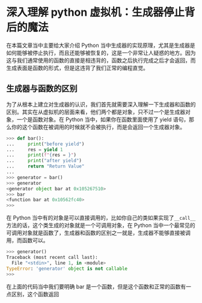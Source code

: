 # 深入理解 python 虚拟机：生成器停止背后的魔法

在本篇文章当中主要给大家介绍 Python 当中生成器的实现原理，尤其是生成器是如何能够被停止执行，而且还能够被恢复的，这是一个非常让人疑惑的地方。因为这与我们通常使用的函数的直接是相违背的，函数之后执行完成之后才会返回，而生成表面是函数的形式，但是这违背了我们正常的编程直觉。



## 生成器与函数的区别

为了从根本上建立对生成器的认识，我们首先就需要深入理解一下生成器和函数的区别。其实在从虚拟机的层面来看，他们两个都是对象，只不过一个是生成器对象，一个是函数对象。在 Python 当中，如果你在函数里面使用了 yield 语句，那么你的这个函数在被调用的时候就不会被执行，而是会返回一个生成器对象。

```python
>>> def bar():
...     print("before yield")
...     res = yield 1
...     print(f"{res = }")
...     print("after yield")
...     return "Return Value"
...
>>> generator = bar()
>>> generator
<generator object bar at 0x105267510>
>>> bar
<function bar at 0x10562fc40>
>>>
```

在 Python 当中有的对象是可以直接调用的，比如你自己的类如果实现了`__call__`方法的话，这个类生成的对象就是一个可调用对象，在 Python 当中一个最常见的可调用对象就是函数了，生成器和函数的区别之一就是，生成器不能够直接被调用，而函数可以。

```python
>>> generator()
Traceback (most recent call last):
  File "<stdin>", line 1, in <module>
TypeError: 'generator' object is not callable
>>>
```

在上面的代码当中我们要明确 bar 是一个函数，但是这个函数和正常的函数有一点区别，这个函数返回
